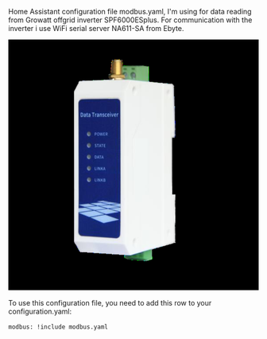 Home Assistant configuration file modbus.yaml, I'm using for data reading from Growatt offgrid inverter SPF6000ESplus.
For communication with the inverter i use WiFi serial server NA611-SA from Ebyte.

![NA611-SA](/NA611-SA.png)

To use this configuration file, you need to add this row to your configuration.yaml:
```
modbus: !include modbus.yaml
